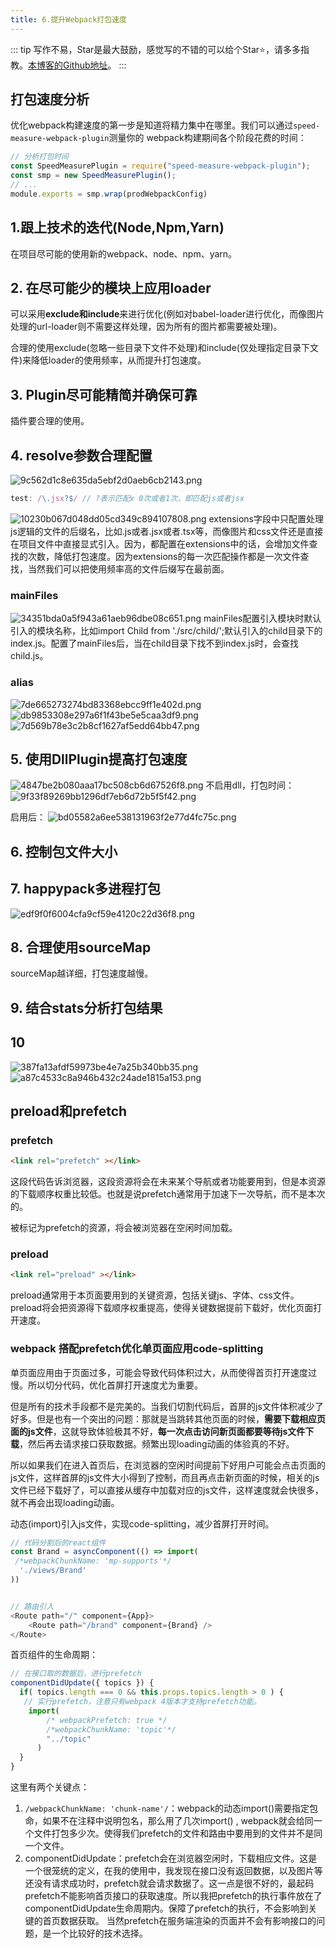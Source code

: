 ```yaml
---
title: 6.提升Webpack打包速度
---
```

::: tip
写作不易，Star是最大鼓励，感觉写的不错的可以给个Star⭐，请多多指教。[本博客的Github地址](https://github.com/liujie2019/VuePress-Blog)。
:::

## 打包速度分析

优化webpack构建速度的第一步是知道将精力集中在哪里。我们可以通过`speed-measure-webpack-plugin`测量你的 webpack构建期间各个阶段花费的时间：

```js
// 分析打包时间
const SpeedMeasurePlugin = require("speed-measure-webpack-plugin");
const smp = new SpeedMeasurePlugin();
// ...
module.exports = smp.wrap(prodWebpackConfig)
```

## 1.跟上技术的迭代(Node,Npm,Yarn)
在项目尽可能的使用新的webpack、node、npm、yarn。
## 2. 在尽可能少的模块上应用loader
可以采用**exclude和include**来进行优化(例如对babel-loader进行优化，而像图片处理的url-loader则不需要这样处理，因为所有的图片都需要被处理)。

合理的使用exclude(忽略一些目录下文件不处理)和include(仅处理指定目录下文件)来降低loader的使用频率，从而提升打包速度。
## 3. Plugin尽可能精简并确保可靠
插件要合理的使用。
## 4. resolve参数合理配置
![9c562d1c8e635da5ebf2d0aeb6cb2143.png](evernotecid://AC85336C-B325-443E-8ED7-E6554790A944/appyinxiangcom/10797539/ENResource/p1382)
```js
test: /\.jsx?$/ // ?表示匹配x 0次或者1次，即匹配js或者jsx
```
![10230b067d048dd05cd349c894107808.png](evernotecid://AC85336C-B325-443E-8ED7-E6554790A944/appyinxiangcom/10797539/ENResource/p1521)
extensions字段中只配置处理js逻辑的文件的后缀名，比如.js或者.jsx或者.tsx等，而像图片和css文件还是直接在项目文件中直接显式引入。因为，都配置在extensions中的话，会增加文件查找的次数，降低打包速度。因为extensions的每一次匹配操作都是一次文件查找，当然我们可以把使用频率高的文件后缀写在最前面。
### mainFiles
![34351bda0a5f943a61aeb96dbe08c651.png](evernotecid://AC85336C-B325-443E-8ED7-E6554790A944/appyinxiangcom/10797539/ENResource/p1530)
mainFiles配置引入模块时默认引入的模块名称，比如import Child from './src/child/';默认引入的child目录下的index.js。配置了mainFiles后，当在child目录下找不到index.js时，会查找child.js。
### alias
![7de665273274bd83368ebcc9ff1e402d.png](evernotecid://AC85336C-B325-443E-8ED7-E6554790A944/appyinxiangcom/10797539/ENResource/p1531)
![db9853308e297a6f1f43be5e5caa3df9.png](evernotecid://AC85336C-B325-443E-8ED7-E6554790A944/appyinxiangcom/10797539/ENResource/p1532)
![7d569b78e3c2b8cf1627af5edd64bb47.png](evernotecid://AC85336C-B325-443E-8ED7-E6554790A944/appyinxiangcom/10797539/ENResource/p1533)

## 5. 使用DllPlugin提高打包速度
![4847be2b080aaa17bc508cb6d67526f8.png](evernotecid://AC85336C-B325-443E-8ED7-E6554790A944/appyinxiangcom/10797539/ENResource/p1553)
不启用dll，打包时间：
![9f33f89269bb1296df7eb6d72b5f5f42.png](evernotecid://AC85336C-B325-443E-8ED7-E6554790A944/appyinxiangcom/10797539/ENResource/p1554)

启用后：
![bd05582a6ee538131963f2e77d4fc75c.png](evernotecid://AC85336C-B325-443E-8ED7-E6554790A944/appyinxiangcom/10797539/ENResource/p1555)

## 6. 控制包文件大小

## 7. happypack多进程打包
![edf9f0f6004cfa9cf59e4120c22d36f8.png](evernotecid://AC85336C-B325-443E-8ED7-E6554790A944/appyinxiangcom/10797539/ENResource/p1385)
## 8. 合理使用sourceMap
sourceMap越详细，打包速度越慢。
## 9. 结合stats分析打包结果

## 10
![387fa13afdf59973be4e7a25b340bb35.png](evernotecid://AC85336C-B325-443E-8ED7-E6554790A944/appyinxiangcom/10797539/ENResource/p1388)
![a87c4533c8a946b432c24ade1815a153.png](evernotecid://AC85336C-B325-443E-8ED7-E6554790A944/appyinxiangcom/10797539/ENResource/p1390)
## preload和prefetch
### prefetch
```html
<link rel="prefetch" ></link>
```
这段代码告诉浏览器，这段资源将会在未来某个导航或者功能要用到，但是本资源的下载顺序权重比较低。也就是说prefetch通常用于加速下一次导航，而不是本次的。

被标记为prefetch的资源，将会被浏览器在空闲时间加载。
### preload
```html
<link rel="preload" ></link>
```
preload通常用于本页面要用到的关键资源，包括关键js、字体、css文件。preload将会把资源得下载顺序权重提高，使得关键数据提前下载好，优化页面打开速度。
### webpack 搭配prefetch优化单页面应用code-splitting
单页面应用由于页面过多，可能会导致代码体积过大，从而使得首页打开速度过慢。所以切分代码，优化首屏打开速度尤为重要。

但是所有的技术手段都不是完美的。当我们切割代码后，首屏的js文件体积减少了好多。但是也有一个突出的问题：那就是当跳转其他页面的时候，**需要下载相应页面的js文件**，这就导致体验极其不好，**每一次点击访问新页面都要等待js文件下载**，然后再去请求接口获取数据。频繁出现loading动画的体验真的不好。

所以如果我们在进入首页后，在浏览器的空闲时间提前下好用户可能会点击页面的js文件，这样首屏的js文件大小得到了控制，而且再点击新页面的时候，相关的js文件已经下载好了，可以直接从缓存中加载对应的js文件，这样速度就会快很多，就不再会出现loading动画。

动态(import)引入js文件，实现code-splitting，减少首屏打开时间。
```js
// 代码分割后的react组件
const Brand = asyncComponent(() => import(
 /*webpackChunkName: 'mp-supports'*/
  './views/Brand'
))


// 路由引入
<Route path="/" component={App}>
    <Route path="/brand" component={Brand} />
</Route>
```
首页组件的生命周期：
```js
// 在接口取的数据后，进行prefetch
componentDidUpdate({ topics }) {
  if( topics.length === 0 && this.props.topics.length > 0 ) {
   // 实行prefetch，注意只有webpack 4版本才支持prefetch功能。
    import(
        /* webpackPrefetch: true */
        /*webpackChunkName: 'topic'*/
        "../topic"
      )
  }
}
```
这里有两个关键点：

1. `/webpackChunkName: 'chunk-name'/`：webpack的动态import()需要指定包命，如果不在注释中说明包名，那么用了几次import() , webpack就会给同一个文件打包多少次。使得我们prefetch的文件和路由中要用到的文件并不是同一个文件。
2. componentDidUpdate：prefetch会在浏览器空闲时，下载相应文件。这是一个很笼统的定义，在我的使用中，我发现在接口没有返回数据，以及图片等还没有请求成功时，prefetch就会请求数据了。这一点是很不好的，最起码prefetch不能影响首页接口的获取速度。所以我把prefetch的执行事件放在了componentDidUpdate生命周期内。保障了prefetch的执行，不会影响到关键的首页数据获取。
当然prefetch在服务端渲染的页面并不会有影响接口的问题，是一个比较好的技术选择。

